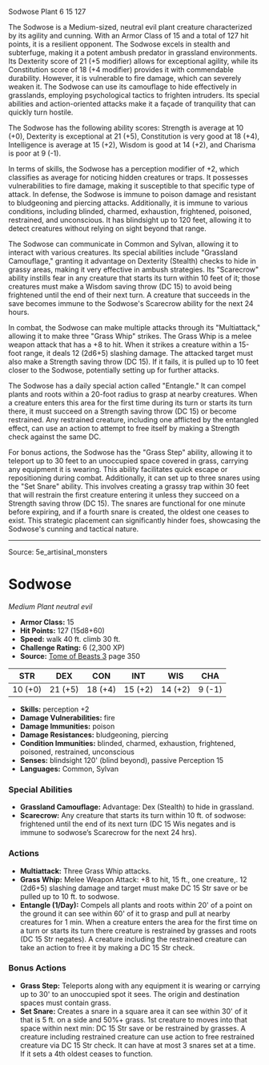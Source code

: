 <MonsterName/>Sodwose</MonsterName>
<CreatureType/>Plant</CreatureType>
<CR/>6</CR>
<AC/>15</AC>
<HP/>127</HP>
<summary>The Sodwose is a Medium-sized, neutral evil plant creature characterized by its agility and cunning. With an Armor Class of 15 and a total of 127 hit points, it is a resilient opponent. The Sodwose excels in stealth and subterfuge, making it a potent ambush predator in grassland environments. Its Dexterity score of 21 (+5 modifier) allows for exceptional agility, while its Constitution score of 18 (+4 modifier) provides it with commendable durability. However, it is vulnerable to fire damage, which can severely weaken it. The Sodwose can use its camouflage to hide effectively in grasslands, employing psychological tactics to frighten intruders. Its special abilities and action-oriented attacks make it a façade of tranquility that can quickly turn hostile.</summary>

<detail>

The Sodwose has the following ability scores: Strength is average at 10 (+0), Dexterity is exceptional at 21 (+5), Constitution is very good at 18 (+4), Intelligence is average at 15 (+2), Wisdom is good at 14 (+2), and Charisma is poor at 9 (-1). 

In terms of skills, the Sodwose has a perception modifier of +2, which classifies as average for noticing hidden creatures or traps. It possesses vulnerabilities to fire damage, making it susceptible to that specific type of attack. In defense, the Sodwose is immune to poison damage and resistant to bludgeoning and piercing attacks. Additionally, it is immune to various conditions, including blinded, charmed, exhaustion, frightened, poisoned, restrained, and unconscious. It has blindsight up to 120 feet, allowing it to detect creatures without relying on sight beyond that range.

The Sodwose can communicate in Common and Sylvan, allowing it to interact with various creatures. Its special abilities include "Grassland Camouflage," granting it advantage on Dexterity (Stealth) checks to hide in grassy areas, making it very effective in ambush strategies. Its "Scarecrow" ability instills fear in any creature that starts its turn within 10 feet of it; those creatures must make a Wisdom saving throw (DC 15) to avoid being frightened until the end of their next turn. A creature that succeeds in the save becomes immune to the Sodwose's Scarecrow ability for the next 24 hours.

In combat, the Sodwose can make multiple attacks through its "Multiattack," allowing it to make three "Grass Whip" strikes. The Grass Whip is a melee weapon attack that has a +8 to hit. When it strikes a creature within a 15-foot range, it deals 12 (2d6+5) slashing damage. The attacked target must also make a Strength saving throw (DC 15). If it fails, it is pulled up to 10 feet closer to the Sodwose, potentially setting up for further attacks.

The Sodwose has a daily special action called "Entangle." It can compel plants and roots within a 20-foot radius to grasp at nearby creatures. When a creature enters this area for the first time during its turn or starts its turn there, it must succeed on a Strength saving throw (DC 15) or become restrained. Any restrained creature, including one afflicted by the entangled effect, can use an action to attempt to free itself by making a Strength check against the same DC.

For bonus actions, the Sodwose has the "Grass Step" ability, allowing it to teleport up to 30 feet to an unoccupied space covered in grass, carrying any equipment it is wearing. This ability facilitates quick escape or repositioning during combat. Additionally, it can set up to three snares using the "Set Snare" ability. This involves creating a grassy trap within 30 feet that will restrain the first creature entering it unless they succeed on a Strength saving throw (DC 15). The snares are functional for one minute before expiring, and if a fourth snare is created, the oldest one ceases to exist. This strategic placement can significantly hinder foes, showcasing the Sodwose's cunning and tactical nature.</detail>



---

Source: 5e_artisinal_monsters

# Sodwose

*Medium* *Plant* *neutral evil*

- **Armor Class:** 15
- **Hit Points:** 127 (15d8+60)
- **Speed:** walk 40 ft. climb 30 ft.
- **Challenge Rating:** 6 (2,300 XP)
- **Source:** [Tome of Beasts 3](https://koboldpress.com/kpstore/product/tome-of-beasts-3-for-5th-edition/) page 350

| STR | DEX | CON | INT | WIS | CHA |
| --- | --- | --- | --- | --- | --- |
| 10 (+0) | 21 (+5) | 18 (+4) | 15 (+2) | 14 (+2) | 9 (-1) |

- **Skills:** perception +2
- **Damage Vulnerabilities:** fire
- **Damage Immunities:** poison
- **Damage Resistances:** bludgeoning, piercing
- **Condition Immunities:** blinded, charmed, exhaustion, frightened, poisoned, restrained, unconscious
- **Senses:** blindsight 120' (blind beyond), passive Perception 15
- **Languages:** Common, Sylvan

### Special Abilities

- **Grassland Camouflage:** Advantage: Dex (Stealth) to hide in grassland.
- **Scarecrow:** Any creature that starts its turn within 10 ft. of sodwose: frightened until the end of its next turn (DC 15 Wis negates and is immune to sodwose’s Scarecrow for the next 24 hrs).

### Actions

- **Multiattack:** Three Grass Whip attacks.
- **Grass Whip:** Melee Weapon Attack: +8 to hit, 15 ft., one creature,. 12 (2d6+5) slashing damage and target must make DC 15 Str save or be pulled up to 10 ft. to sodwose.
- **Entangle (1/Day):** Compels all plants and roots within 20' of a point on the ground it can see within 60' of it to grasp and pull at nearby creatures for 1 min. When a creature enters the area for the first time on a turn or starts its turn there creature is restrained by grasses and roots (DC 15 Str negates). A creature including the restrained creature can take an action to free it by making a DC 15 Str check.

### Bonus Actions

- **Grass Step:** Teleports along with any equipment it is wearing or carrying up to 30' to an unoccupied spot it sees. The origin and destination spaces must contain grass.
- **Set Snare:** Creates a snare in a square area it can see within 30' of it that is 5 ft. on a side and 50%+ grass. 1st creature to moves into that space within next min: DC 15 Str save or be restrained by grasses. A creature including restrained creature can use action to free restrained creature via DC 15 Str check. It can have at most 3 snares set at a time. If it sets a 4th oldest ceases to function.




